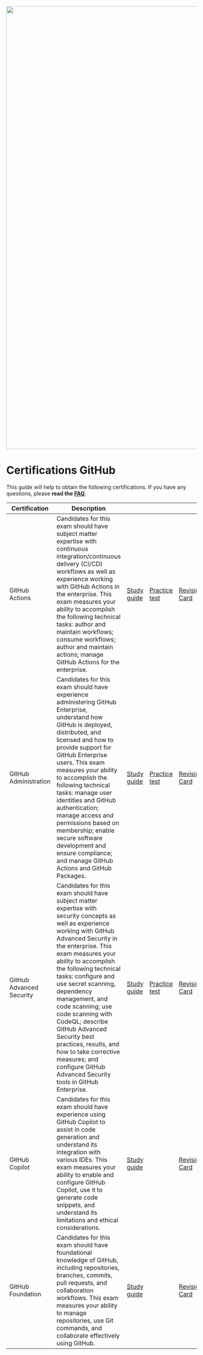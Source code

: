 <img src="./media/banner.png"  width="1173"/>

# Certifications GitHub

This guide will help to obtain the following certifications. If you have any questions, please **read the [FAQ](FAQ.md)**.

| Certification  | Description  |  |  |  |
|---|---|---|---|---|
| GitHub Actions  | Candidates for this exam should have subject matter expertise with continuous integration/continuous delivery (CI/CD) workflows as well as experience working with GitHub Actions in the enterprise. This exam measures your ability to accomplish the following technical tasks: author and maintain workflows; consume workflows; author and maintain actions; manage GitHub Actions for the enterprise.  | [Study guide](./guides/github-actions.md) | [Practice test](./exams/github-actions.md) |[Revision Card](./revisioncards/actions.md)| 
| GitHub Administration  | Candidates for this exam should have experience administering GitHub Enterprise, understand how GitHub is deployed, distributed, and licensed and how to provide support for GitHub Enterprise users. This exam measures your ability to accomplish the following technical tasks: manage user identities and GitHub authentication; manage access and permissions based on membership; enable secure software development and ensure compliance; and manage GitHub Actions and GitHub Packages.  | [Study guide](./guides/github-administration.md) | [Practice test](./exams/github-administration.md) | [Revision Card](./revisioncards/administration.md)| 
| GitHub Advanced Security  | Candidates for this exam should have subject matter expertise with security concepts as well as experience working with GitHub Advanced Security in the enterprise. This exam measures your ability to accomplish the following technical tasks: configure and use secret scanning, dependency management, and code scanning; use code scanning with CodeQL; describe GitHub Advanced Security best practices, results, and how to take corrective measures; and configure GitHub Advanced Security tools in GitHub Enterprise.  | [Study guide](./guides/github-advanced-security.md) | [Practice test](./exams/github-advanced-security.md) | [Revision Card](./revisioncards/security.md)|
| GitHub Copilot  | Candidates for this exam should have experience using GitHub Copilot to assist in code generation and understand its integration with various IDEs. This exam measures your ability to enable and configure GitHub Copilot, use it to generate code snippets, and understand its limitations and ethical considerations.  | [Study guide](./guides/github-copilot.md) |  | [Revision Card](./revisioncards/copilot.md)|
| GitHub Foundation  | Candidates for this exam should have foundational knowledge of GitHub, including repositories, branches, commits, pull requests, and collaboration workflows. This exam measures your ability to manage repositories, use Git commands, and collaborate effectively using GitHub.  | [Study guide](./guides/github-foundation.md) |  | [Revision Card](./revisioncards/foundation.md)|
